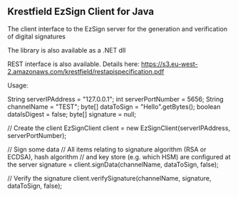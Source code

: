 Krestfield EzSign Client for Java
---------------------------------

The client interface to the EzSign server for the generation and verification of digital signatures

The library is also available as a .NET dll

REST interface is also available.  Details here:
  https://s3.eu-west-2.amazonaws.com/krestfield/restapispecification.pdf

Usage:

  String serverIPAddress = "127.0.0.1";
  int serverPortNumber = 5656;
  String channelName = "TEST";
  byte[] dataToSign = "Hello".getBytes();
  boolean dataIsDigest = false;
  byte[] signature = null;
  
  // Create the client
  EzSignClient client = new EzSignClient(serverIPAddress, serverPortNumber);

  // Sign some data
  // All items relating to signature algorithm (RSA or ECDSA), hash algorithm
  // and key store (e.g. which HSM) are configured at the server
  signature = client.signData(channelName, dataToSign, false);

  // Verify the signature
  client.verifySignature(channelName, signature, dataToSign, false);
  



